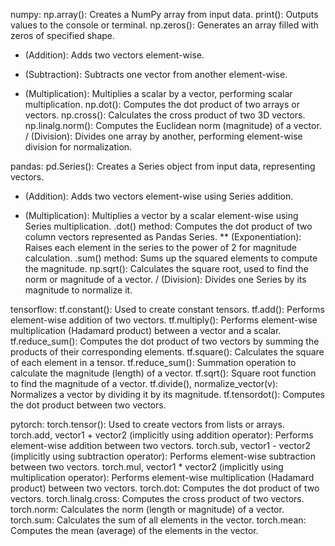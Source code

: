 numpy:
np.array(): Creates a NumPy array from input data.
print(): Outputs values to the console or terminal.
np.zeros(): Generates an array filled with zeros of specified shape.
+ (Addition): Adds two vectors element-wise.
- (Subtraction): Subtracts one vector from another element-wise.
* (Multiplication): Multiplies a scalar by a vector, performing scalar multiplication.
np.dot(): Computes the dot product of two arrays or vectors.
np.cross(): Calculates the cross product of two 3D vectors.
np.linalg.norm(): Computes the Euclidean norm (magnitude) of a vector.
/ (Division): Divides one array by another, performing element-wise division for normalization.

pandas:
pd.Series(): Creates a Series object from input data, representing vectors.
+ (Addition): Adds two vectors element-wise using Series addition.
* (Multiplication): Multiplies a vector by a scalar element-wise using Series multiplication.
.dot() method: Computes the dot product of two column vectors represented as Pandas Series.
** (Exponentiation): Raises each element in the series to the power of 2 for magnitude calculation.
.sum() method: Sums up the squared elements to compute the magnitude.
np.sqrt(): Calculates the square root, used to find the norm or magnitude of a vector.
/ (Division): Divides one Series by its magnitude to normalize it.

tensorflow:
tf.constant(): Used to create constant tensors.
tf.add(): Performs element-wise addition of two vectors.
tf.multiply(): Performs element-wise multiplication (Hadamard product) between a vector and a scalar.
tf.reduce_sum(): Computes the dot product of two vectors by summing the products of their corresponding elements.
tf.square(): Calculates the square of each element in a tensor.
tf.reduce_sum(): Summation operation to calculate the magnitude (length) of a vector.
tf.sqrt(): Square root function to find the magnitude of a vector.
tf.divide(), normalize_vector(v): Normalizes a vector by dividing it by its magnitude.
tf.tensordot(): Computes the dot product between two vectors.

pytorch:
torch.tensor(): Used to create vectors from lists or arrays.
torch.add, vector1 + vector2 (implicitly using addition operator): Performs element-wise addition between two vectors.
torch.sub, vector1 - vector2 (implicitly using subtraction operator): Performs element-wise subtraction between two vectors.
torch.mul, vector1 * vector2 (implicitly using multiplication operator): Performs element-wise multiplication (Hadamard product) between two vectors.
torch.dot: Computes the dot product of two vectors.
torch.linalg.cross: Computes the cross product of two vectors.
torch.norm: Calculates the norm (length or magnitude) of a vector.
torch.sum: Calculates the sum of all elements in the vector.
torch.mean: Computes the mean (average) of the elements in the vector.
